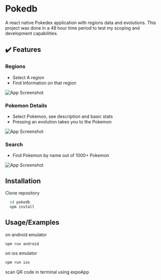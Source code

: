 
# Pokedb

A react native Pokedex application with regions  data and evolutions. This project was done
in a 48 hour time period to test my scoping and development capabilities.

## :heavy_check_mark: Features

### Regions
* Select A region
* Find Information on that region  

![App Screenshot](http://g.recordit.co/CrhPMMrkRD.gif)






















### Pokemon Details
* Select Pokemon, see description and basic stats
* Pressing an evolution takes you to the Pokemon  

![App Screenshot](http://g.recordit.co/kYk9I6bTqa.gif)











### Search
* Find Pokemon by name out of 1000+ Pokemon  

![App Screenshot](http://g.recordit.co/1irn1we2Oc.gif)  















## Installation

Clone repository

```bash
  cd pokedb
  npm install
```

## Usage/Examples
on android emulator
```bash
npm run android

```
on ios emulator
```bash
npm run ios

```
scan QR code in terminal using expoApp
